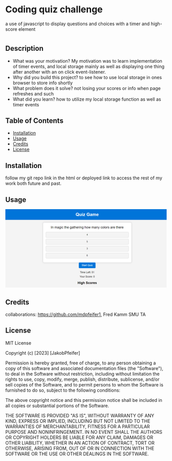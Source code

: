 # Coding quiz challenge
a use of javascript to display questions and choices with a timer and high-score element
# <Coding quiz challenge>

## Description



- What was your motivation?
My motivation was to learn implementation of timer events, and local storage mainly as well as displaying one thing after another with an on click event-listener.
- Why did you build this project?
to see how to use local storage in ones browser to store info shortly
- What problem does it solve?
not losing your scores or info when page refreshes and such
- What did you learn?
how to utilize my local storage function as well as timer events
## Table of Contents 



- [Installation](#installation)
- [Usage](#usage)
- [Credits](#credits)
- [License](#license)

## Installation

follow my git repo link in the html or deployed link to access the rest of my work both future and past.

## Usage



   ![completed project](<./images/127.0.0.1_5502_index.html.png>)

## Credits

collaborations: https://github.com/mdpfeifer1,
Fred Kamm SMU TA 


## License

MIT License

Copyright (c) [2023] [JakobPfeifer]

Permission is hereby granted, free of charge, to any person obtaining a copy
of this software and associated documentation files (the "Software"), to deal
in the Software without restriction, including without limitation the rights
to use, copy, modify, merge, publish, distribute, sublicense, and/or sell
copies of the Software, and to permit persons to whom the Software is
furnished to do so, subject to the following conditions:

The above copyright notice and this permission notice shall be included in all
copies or substantial portions of the Software.

THE SOFTWARE IS PROVIDED "AS IS", WITHOUT WARRANTY OF ANY KIND, EXPRESS OR
IMPLIED, INCLUDING BUT NOT LIMITED TO THE WARRANTIES OF MERCHANTABILITY,
FITNESS FOR A PARTICULAR PURPOSE AND NONINFRINGEMENT. IN NO EVENT SHALL THE
AUTHORS OR COPYRIGHT HOLDERS BE LIABLE FOR ANY CLAIM, DAMAGES OR OTHER
LIABILITY, WHETHER IN AN ACTION OF CONTRACT, TORT OR OTHERWISE, ARISING FROM,
OUT OF OR IN CONNECTION WITH THE SOFTWARE OR THE USE OR OTHER DEALINGS IN THE
SOFTWARE.

